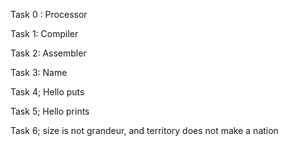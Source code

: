 Task 0 : Processor

Task 1: Compiler

Task 2: Assembler

Task 3: Name

Task 4; Hello puts

Task 5; Hello prints

Task 6; size is not grandeur, and territory does not make a nation
